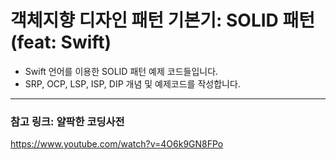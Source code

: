 # 객체지향 디자인 패턴 기본기: SOLID 패턴 (feat: Swift)

- Swift 언어를 이용한 SOLID 패턴 예제 코드들입니다.
- SRP, OCP, LSP, ISP, DIP 개념 및 예제코드를 작성합니다.

---
### 참고 링크: 얄팍한 코딩사전
https://www.youtube.com/watch?v=4O6k9GN8FPo
